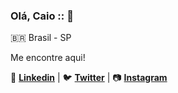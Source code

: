 ### Olá, __Caio__ :: 🦅

🇧🇷 Brasil - SP 

Me encontre aqui!

:briefcase: [__Linkedin__](https://www.linkedin.com/in/caio-willian-b4070ab6/) | :bird: [__Twitter__](https://twitter.com/caiowillianmor?lang=en) | :camera: [__Instagram__](https://www.instagram.com/cwillian40/?hl=pt-br)




